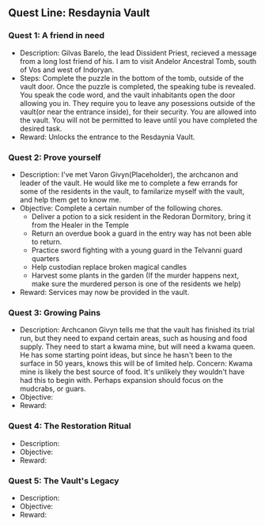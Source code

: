 ## Quest Line: Resdaynia Vault

### Quest 1: A friend in need
- Description: Gilvas Barelo, the lead Dissident Priest, recieved a message from a long lost friend of his. I am to visit Andelor Ancestral Tomb, south of Vos and west of Indoryan.
- Steps: Complete the puzzle in the bottom of the tomb, outside of the vault door. Once the puzzle is completed, the speaking tube is revealed. You speak the code word, and the vault inhabitants open the door allowing you in. They require you to leave any posessions outside of the vault(or near the entrance inside), for their security. You are allowed into the vault. You will not be permitted to leave until you have completed the desired task.
- Reward: Unlocks the entrance to the Resdaynia Vault.

### Quest 2: Prove yourself
- Description: I've met Varon Givyn(Placeholder), the archcanon and leader of the vault. He would like me to complete a few errands for some of the residents in the vault, to familarize myself with the vault, and help them get to know me.
- Objective: Complete a certain number of the following chores.
    - Deliver a potion to a sick resident in the Redoran Dormitory, bring it from the Healer in the Temple
    - Return an overdue book a guard in the entry way has not been able to return.
    - Practice sword fighting with a young guard in the Telvanni guard quarters
    - Help custodian replace broken magical candles
    - Harvest some plants in the garden
    (If the murder happens next, make sure the murdered person is one of the residents we help)
- Reward: Services may now be provided in the vault.

### Quest 3: Growing Pains
- Description: Archcanon Givyn tells me that the vault has finished its trial run, but they need to expand certain areas, such as housing and food supply. They need to start a kwama mine, but will need a kwama queen. He has some starting point ideas, but since he hasn't been to the surface in 50 years, knows this will be of limited help.
Concern: Kwama mine is likely the best source of food. It's unlikely they wouldn't have had this to begin with. Perhaps expansion should focus on the mudcrabs, or guars.
- Objective: 
- Reward: 

### Quest 4: The Restoration Ritual
- Description: 
- Objective: 
- Reward: 

### Quest 5: The Vault's Legacy
- Description: 
- Objective: 
- Reward: 